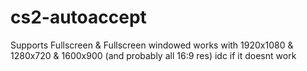 # cs2-autoaccept
Supports Fullscreen & Fullscreen windowed
works with 1920x1080 & 1280x720 & 1600x900 (and probably all 16:9 res)
idc if it doesnt work
